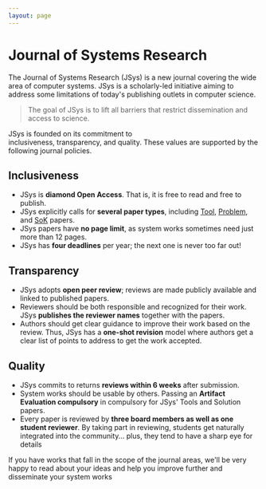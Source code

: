 ```yaml
---
layout: page
---
```


# Journal of Systems Research

The Journal of Systems Research (JSys) is a new journal covering the wide area of computer systems. JSys is a scholarly-led initiative aiming to address some limitations of today's publishing outlets in computer science.

<!-- ➡️ The goal of JSys is to lift all barriers that restrict dissemination and access to science. -->
> The goal of JSys is to lift all barriers that restrict dissemination and access to science.

JSys is founded on its commitment to inclusiveness, transparency, and quality. These values are supported by the following journal policies.

<!-- ## 👐 Inclusiveness  -->
## <i class="fa-solid fa-hands-holding-circle"> </i> Inclusiveness

- JSys is **diamond Open Access**. That is, it is free to read and free to publish.
- JSys explicitly calls for **several paper types**, including [Tool](https://www.jsys.org/type_ToolBench/), [Problem](https://www.jsys.org/type_problem/), and [SoK](https://www.jsys.org/type_SoK/) papers.
- JSys papers have **no page limit**, as system works sometimes need just more than 12 pages.
- JSys has **four deadlines** per year; the next one is never too far out!

<!-- ## 🔍 Transparency  -->
## <i class="fa-solid fa-magnifying-glass"></i> Transparency

- JSys adopts **open peer review**; reviews are made publicly available and linked to published papers.
- Reviewers should be both responsible and recognized for their work. JSys **publishes the reviewer names** together with the papers.
- Authors should get clear guidance to improve their work based on the review. Thus, JSys has a **one-shot revision** model where authors get a clear list of points to address to get the work accepted.

<!-- ## 💎 Quality   -->
## <i class="fa-solid fa-gem"></i>  Quality

- JSys commits to returns **reviews within 6 weeks** after submission.
- System works should be usable by others. Passing an **Artifact Evaluation compulsory** in compulsory for JSys' Tools and Solution papers.
- Every paper is reviewed by **three board members as well as one student reviewer**. By taking part in reviewing, students get naturally integrated into the community... plus, they tend to have a sharp eye for details <i class="fa-solid fa-face-smile-wink"></i>

If you have works that fall in the scope of the journal areas, we'll be very happy to read about your ideas and help you improve further and disseminate your system works <i class="fa-solid fa-rocket"></i>


<!-- Former description -->

<!-- The Journal of Systems Research (JSys) is a new journal with diamond-access publication model; that is, papers are free to read, submit, review, and publish.
Its design borrows heavily from similar journals recently created in the databases, security, and crypto communities.

JSys includes several interesting features.

<dl>
    <dt>One-shot Revisions</dt>
    <dd>
    Authors get a single chance to revise their papers based on reviewer comments, for which they have three months after getting the “revise and resubmit” decision.
    </dd>

    <dt>Quick Turn-Around</dt>
    <dd>Initial decisions will be returned to authors in 1.5 months. Final decisions after revisions will be returned to authors in 5.5 months (1.5 initial review + 3 months for revision + 1 month for reviewing revised manuscript). The paper will be published at the latest one month after the final accept decision.
    </dd>

    <dt>Light review load</dt>
    <dd>A common problem many conferences face is being unable to find enough reviewers for all their submissions. JSys will return manuscripts to authors if the appropriate reviewers are already fully occupied; authors can then choose to submit at the next quarterly deadline or submit to a different conference or journal. By doing so, JSys aims to ensure high-quality of reviews by making sure that reviewers are not overloaded.
</dd>

    <dt>No cap on number of accepted papers</dt>
    <dd>JSys is not tied to a conference, and hence does not have to consider constraints such as number of presentation slots. JSys will accept every paper deemed by reviewers as contributing to the field.
</dd>

    <dt>No page limits</dt>
    <dd>JSys recognizes that current conferences force authors into describing their systems and techniques in 12 to 14 pages, regardless of the complexity of these systems. While this provides focus and works well for some papers, it is detrimental to some papers which need more space for fully describing the system and experiments. JSys does not enforce page limits, either for the submitted version, or the final camera-ready version.
</dd>

    <dt>Multiple paper types  </dt>
    <dd>Authors can submit one of different types of papers: Solution, Problem, Systematization of Knowledge, or Tool/Benchmarks. Each paper type has its own purpose, goal, and corresponding expectations. Reviewers are provided guidance on how to rightly evaluate each type of paper.
</dd>

    <dt>Transparency in and credits for reviewing</dt>
    <dd>Each paper will have a “Reviewed by” line containing the names of the JSys editorial board members who reviewed the paper. Prior to publication, the reviewers and authors work together to make the paper as strong as possible. This provides more transparency in the review process as well as fair credit for the work of reviewers.
</dd>
</dl> -->

